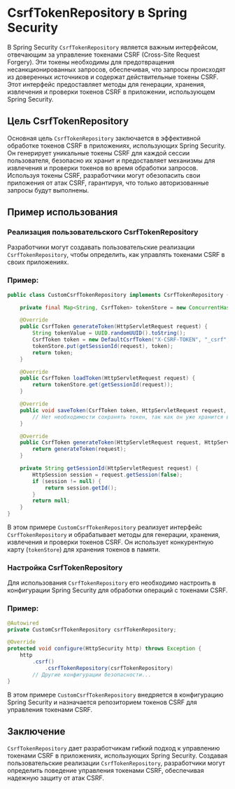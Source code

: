# CsrfTokenRepository в Spring Security

В Spring Security `CsrfTokenRepository` является важным интерфейсом, отвечающим за управление токенами CSRF (Cross-Site Request Forgery). Эти токены необходимы для предотвращения несанкционированных запросов, обеспечивая, что запросы происходят из доверенных источников и содержат действительные токены CSRF. Этот интерфейс предоставляет методы для генерации, хранения, извлечения и проверки токенов CSRF в приложении, использующем Spring Security.

## Цель CsrfTokenRepository

Основная цель `CsrfTokenRepository` заключается в эффективной обработке токенов CSRF в приложениях, использующих Spring Security. Он генерирует уникальные токены CSRF для каждой сессии пользователя, безопасно их хранит и предоставляет механизмы для извлечения и проверки токенов во время обработки запросов. Используя токены CSRF, разработчики могут обезопасить свои приложения от атак CSRF, гарантируя, что только авторизованные запросы будут выполнены.

## Пример использования

### Реализация пользовательского CsrfTokenRepository

Разработчики могут создавать пользовательские реализации `CsrfTokenRepository`, чтобы определить, как управлять токенами CSRF в своих приложениях.

### Пример:

```java
public class CustomCsrfTokenRepository implements CsrfTokenRepository {

    private final Map<String, CsrfToken> tokenStore = new ConcurrentHashMap<>();

    @Override
    public CsrfToken generateToken(HttpServletRequest request) {
        String tokenValue = UUID.randomUUID().toString();
        CsrfToken token = new DefaultCsrfToken("X-CSRF-TOKEN", "_csrf", tokenValue);
        tokenStore.put(getSessionId(request), token);
        return token;
    }

    @Override
    public CsrfToken loadToken(HttpServletRequest request) {
        return tokenStore.get(getSessionId(request));
    }

    @Override
    public void saveToken(CsrfToken token, HttpServletRequest request, HttpServletResponse response) {
        // Нет необходимости сохранять токен, так как он уже хранится в tokenStore
    }

    @Override
    public CsrfToken generateToken(HttpServletRequest request, HttpServletResponse response) {
        return generateToken(request);
    }

    private String getSessionId(HttpServletRequest request) {
        HttpSession session = request.getSession(false);
        if (session != null) {
            return session.getId();
        }
        return null;
    }
}
```

В этом примере `CustomCsrfTokenRepository` реализует интерфейс `CsrfTokenRepository` и обрабатывает методы для генерации, хранения, извлечения и проверки токенов CSRF. Он использует конкурентную карту (`tokenStore`) для хранения токенов в памяти.

### Настройка CsrfTokenRepository

Для использования `CsrfTokenRepository` его необходимо настроить в конфигурации Spring Security для обработки операций с токенами CSRF.

### Пример:

```java
@Autowired
private CustomCsrfTokenRepository csrfTokenRepository;

@Override
protected void configure(HttpSecurity http) throws Exception {
    http
        .csrf()
            .csrfTokenRepository(csrfTokenRepository)
        // Другие конфигурации безопасности...
}
```

В этом примере `CustomCsrfTokenRepository` внедряется в конфигурацию Spring Security и назначается репозиторием токенов CSRF для управления токенами CSRF.

## Заключение

`CsrfTokenRepository` дает разработчикам гибкий подход к управлению токенами CSRF в приложениях, использующих Spring Security. Создавая пользовательские реализации `CsrfTokenRepository`, разработчики могут определить поведение управления токенами CSRF, обеспечивая надежную защиту от атак CSRF.
